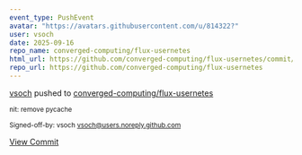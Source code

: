 ```yaml
---
event_type: PushEvent
avatar: "https://avatars.githubusercontent.com/u/814322?"
user: vsoch
date: 2025-09-16
repo_name: converged-computing/flux-usernetes
html_url: https://github.com/converged-computing/flux-usernetes/commit/c79d3305bc95fba5d8ff0d159bd2cd28a8bc422f
repo_url: https://github.com/converged-computing/flux-usernetes
---
```


<a href='https://github.com/vsoch' target='_blank'>vsoch</a> pushed to <a href='https://github.com/converged-computing/flux-usernetes' target='_blank'>converged-computing/flux-usernetes</a>

<small>nit: remove pycache

Signed-off-by: vsoch <vsoch@users.noreply.github.com></small>

<a href='https://github.com/converged-computing/flux-usernetes/commit/c79d3305bc95fba5d8ff0d159bd2cd28a8bc422f' target='_blank'>View Commit</a>